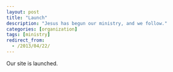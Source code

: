 ```yaml
---
layout: post
title: "Launch"
description: "Jesus has begun our ministry, and we follow."
categories: [organization]
tags: [ministry]
redirect_from:
  - /2013/04/22/
---
```

Our site is launched.